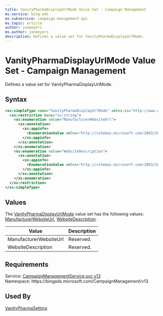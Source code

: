 ```yaml
---
title: VanityPharmaDisplayUrlMode Value Set - Campaign Management
ms.service: bing-ads
ms.subservice: campaign-management-api
ms.topic: article
author: jonmeyers
ms.author: jonmeyers
description: Defines a value set for VanityPharmaDisplayUrlMode.
---
```

# VanityPharmaDisplayUrlMode Value Set - Campaign Management
Defines a value set for VanityPharmaDisplayUrlMode.

## Syntax
```xml
<xs:simpleType name="VanityPharmaDisplayUrlMode" xmlns:xs="http://www.w3.org/2001/XMLSchema">
  <xs:restriction base="xs:string">
    <xs:enumeration value="ManufacturerWebsiteUrl">
      <xs:annotation>
        <xs:appinfo>
          <EnumerationValue xmlns="http://schemas.microsoft.com/2003/10/Serialization/">1</EnumerationValue>
        </xs:appinfo>
      </xs:annotation>
    </xs:enumeration>
    <xs:enumeration value="WebsiteDescription">
      <xs:annotation>
        <xs:appinfo>
          <EnumerationValue xmlns="http://schemas.microsoft.com/2003/10/Serialization/">2</EnumerationValue>
        </xs:appinfo>
      </xs:annotation>
    </xs:enumeration>
  </xs:restriction>
</xs:simpleType>
```

## <a name="values"></a>Values

The [VanityPharmaDisplayUrlMode](vanitypharmadisplayurlmode.md) value set has the following values: [ManufacturerWebsiteUrl](#manufacturerwebsiteurl), [WebsiteDescription](#websitedescription).

|Value|Description|
|-----------|---------------|
|<a name="manufacturerwebsiteurl"></a>ManufacturerWebsiteUrl|Reserved.|
|<a name="websitedescription"></a>WebsiteDescription|Reserved.|

## Requirements
Service: [CampaignManagementService.svc v13](https://campaign.api.bingads.microsoft.com/Api/Advertiser/CampaignManagement/v13/CampaignManagementService.svc)  
Namespace: https\://bingads.microsoft.com/CampaignManagement/v13  

## Used By
[VanityPharmaSetting](vanitypharmasetting.md)  

